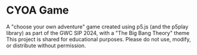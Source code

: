 # CYOA Game 
A "choose your own adventure" game created using p5.js (and the p5play library) as part of the GWC SIP 2024, with a "The Big Bang Theory" theme
This project is shared for educational purposes. Please do not use, modify, or distribute without permission.
